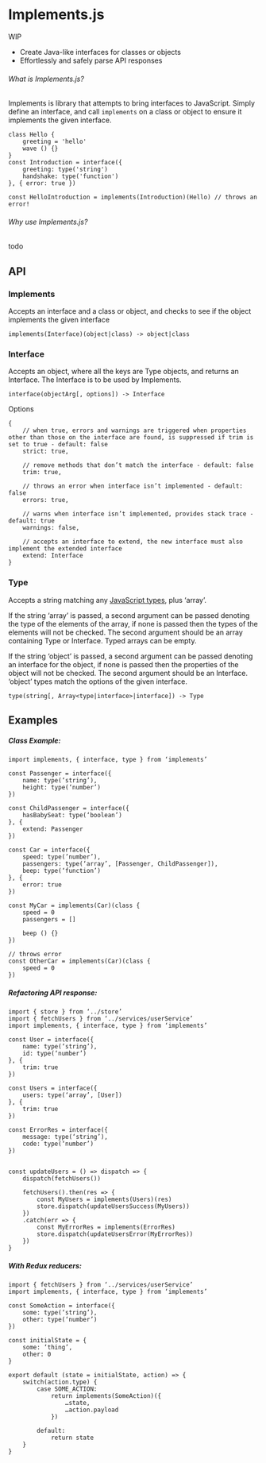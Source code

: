 # Implements.js

WIP

* Create Java-like interfaces for classes or objects
* Effortlessly and safely parse API responses

###### What is Implements.js?
Implements is library that attempts to bring interfaces to JavaScript. Simply define an interface, and call `implements` on a class or object to ensure it implements the given interface.
```
class Hello {
    greeting = 'hello'
    wave () {}
}
const Introduction = interface({
    greeting: type('string')
    handshake: type('function')
}, { error: true })

const HelloIntroduction = implements(Introduction)(Hello) // throws an error!
```

###### Why use Implements.js?

todo

## API

### Implements
Accepts an interface and a class or object, and checks to see if the object implements the given interface
```
implements(Interface)(object|class) -> object|class
```

### Interface
Accepts an object, where all the keys are Type objects, and returns an Interface. The Interface is to be used by Implements.
```
interface(objectArg[, options]) -> Interface
```
Options
```
{
    // when true, errors and warnings are triggered when properties other than those on the interface are found, is suppressed if trim is set to true - default: false
    strict: true,

    // remove methods that don’t match the interface - default: false
    trim: true,

    // throws an error when interface isn’t implemented - default: false
    errors: true,

    // warns when interface isn’t implemented, provides stack trace - default: true
    warnings: false,

    // accepts an interface to extend, the new interface must also implement the extended interface
    extend: Interface
}
```

### Type
Accepts a string matching any [JavaScript types](https://developer.mozilla.org/en-US/docs/Web/JavaScript/Reference/Operators/typeof#Description), plus ‘array’.

If the string ‘array’ is passed, a second argument can be passed denoting the type of the elements of the array, if none is passed then the types of the elements will not be checked. The second argument should be an array containing Type or Interface. Typed arrays can be empty.

If the string ‘object’ is passed, a second argument can be passed denoting an interface for the object, if none is passed then the properties of the object will not be checked. The second argument should be an Interface. ‘object’ types match the options of the given interface.
```
type(string[, Array<type|interface>|interface]) -> Type
```

## Examples

##### Class Example:
```
import implements, { interface, type } from ‘implements’

const Passenger = interface({
    name: type(‘string’),
    height: type(‘number’)
})

const ChildPassenger = interface({
    hasBabySeat: type(‘boolean’)
}, {
    extend: Passenger
})

const Car = interface({
    speed: type(’number’),
    passengers: type(‘array’, [Passenger, ChildPassenger]),
    beep: type(‘function’)
}, {
    error: true
})

const MyCar = implements(Car)(class {
    speed = 0
    passengers = []

    beep () {}
})

// throws error
const OtherCar = implements(Car)(class {
    speed = 0
})
```

##### Refactoring API response:
```
import { store } from ‘../store’
import { fetchUsers } from ‘../services/userService’
import implements, { interface, type } from ‘implements’

const User = interface({
    name: type(‘string’),
    id: type(‘number’)
}, {
    trim: true
})

const Users = interface({
    users: type(‘array’, [User])
}, {
    trim: true
})

const ErrorRes = interface({
    message: type(‘string’),
    code: type(‘number’)
})


const updateUsers = () => dispatch => {
    dispatch(fetchUsers())

    fetchUsers().then(res => {
        const MyUsers = implements(Users)(res)
        store.dispatch(updateUsersSuccess(MyUsers))
    })
    .catch(err => {
        const MyErrorRes = implements(ErrorRes)
        store.dispatch(updateUsersError(MyErrorRes))
    })
}
```

##### With Redux reducers:
```
import { fetchUsers } from ‘../services/userService’
import implements, { interface, type } from ‘implements’

const SomeAction = interface({
    some: type(‘string’),
    other: type(‘number’)
})

const initialState = {
    some: ‘thing’,
    other: 0
}

export default (state = initialState, action) => {
    switch(action.type) {
        case SOME_ACTION:
            return implements(SomeAction)({
                …state,
                …action.payload
            })

        default:
            return state
    }
}
```